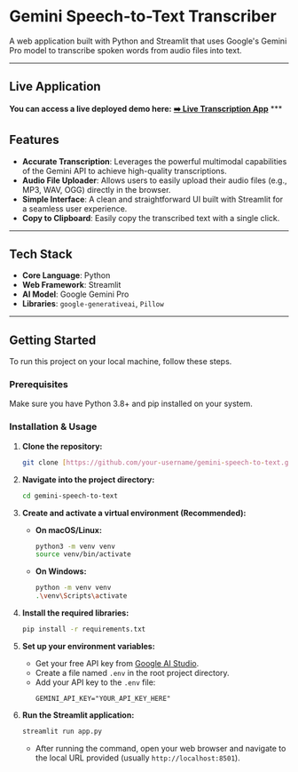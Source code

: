 # Gemini Speech-to-Text Transcriber

A web application built with Python and Streamlit that uses Google's Gemini Pro model to transcribe spoken words from audio files into text.



***

## Live Application

**You can access a live deployed demo here:**
[**➡️ Live Transcription App**](https://your-live-app-url.com) ***

## Features

* **Accurate Transcription**: Leverages the powerful multimodal capabilities of the Gemini API to achieve high-quality transcriptions.
* **Audio File Uploader**: Allows users to easily upload their audio files (e.g., MP3, WAV, OGG) directly in the browser.
* **Simple Interface**: A clean and straightforward UI built with Streamlit for a seamless user experience.
* **Copy to Clipboard**: Easily copy the transcribed text with a single click.

***

## Tech Stack

* **Core Language**: Python
* **Web Framework**: Streamlit
* **AI Model**: Google Gemini Pro
* **Libraries**: `google-generativeai`, `Pillow`

***

## Getting Started

To run this project on your local machine, follow these steps.

### Prerequisites

Make sure you have Python 3.8+ and pip installed on your system.

### Installation & Usage

1.  **Clone the repository:**
    ```bash
    git clone [https://github.com/your-username/gemini-speech-to-text.git](https://github.com/your-username/gemini-speech-to-text.git)
    ```

2.  **Navigate into the project directory:**
    ```bash
    cd gemini-speech-to-text
    ```

3.  **Create and activate a virtual environment (Recommended):**
    * **On macOS/Linux:**
        ```bash
        python3 -m venv venv
        source venv/bin/activate
        ```
    * **On Windows:**
        ```bash
        python -m venv venv
        .\venv\Scripts\activate
        ```

4.  **Install the required libraries:**
    ```bash
    pip install -r requirements.txt
    ```

5.  **Set up your environment variables:**
    * Get your free API key from [Google AI Studio](https://aistudio.google.com/app/apikey).
    * Create a file named `.env` in the root project directory.
    * Add your API key to the `.env` file:
        ```
        GEMINI_API_KEY="YOUR_API_KEY_HERE"
        ```

6.  **Run the Streamlit application:**
    ```bash
    streamlit run app.py
    ```
    * After running the command, open your web browser and navigate to the local URL provided (usually `http://localhost:8501`).
